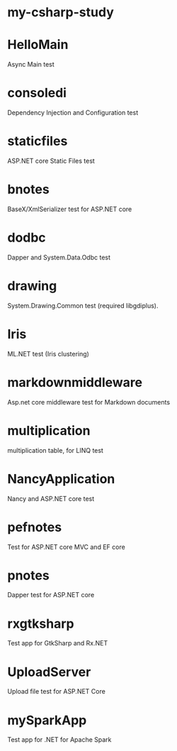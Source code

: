 my-csharp-study
=====

# HelloMain
Async Main test

# consoledi
Dependency Injection and Configuration test

# staticfiles
ASP.NET core Static Files test

# bnotes
BaseX/XmlSerializer test for ASP.NET core 

# dodbc
Dapper and System.Data.Odbc test

# drawing
System.Drawing.Common test (required libgdiplus).

# Iris
ML.NET test (Iris clustering)

# markdownmiddleware
Asp.net core middleware test for Markdown documents 

# multiplication
multiplication table, for LINQ test

# NancyApplication
Nancy and ASP.NET core test 

# pefnotes
Test for ASP.NET core MVC and EF core

# pnotes
Dapper test for ASP.NET core

# rxgtksharp
Test app for GtkSharp and Rx.NET 

# UploadServer
Upload file test for ASP.NET Core

# mySparkApp
Test app for .NET for Apache Spark

